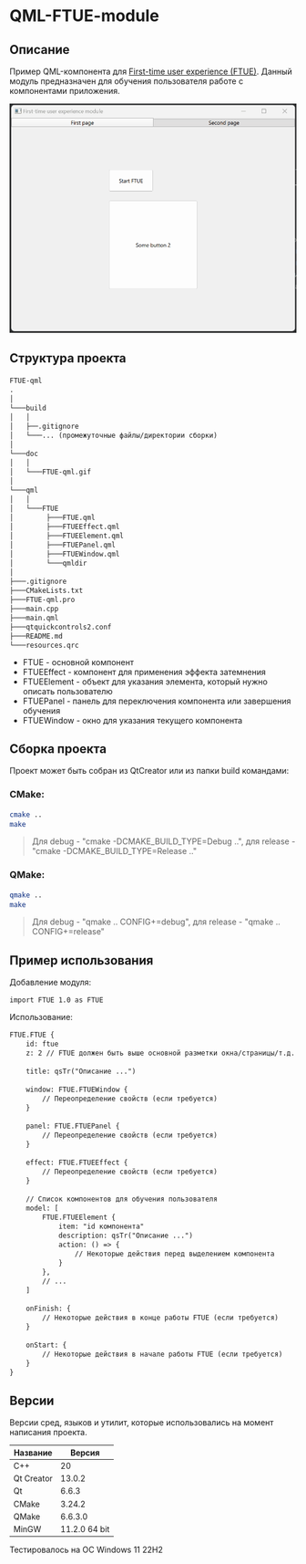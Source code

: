 # QML-FTUE-module

## Описание

Пример QML-компонента для [First-time user experience (FTUE)](https://en.wikipedia.org/wiki/First-time_user_experience "FTUE"). Данный модуль предназначен для обучения пользователя 
работе с компонентами приложения.

![alt text](doc/QML-FTUE-module.gif)

## Структура проекта

```
FTUE-qml
.
│
└───build
│   │
│   ├──.gitignore
│   └───... (промежуточные файлы/директории сборки)
│
└───doc
│   │
│   └───FTUE-qml.gif
│
└───qml
│   │
│   └───FTUE
│        ├───FTUE.qml
│        ├───FTUEEffect.qml
│        ├───FTUEElement.qml
│        ├───FTUEPanel.qml
│        ├───FTUEWindow.qml
│        └───qmldir
│
├───.gitignore
├───CMakeLists.txt
├───FTUE-qml.pro
├───main.cpp
├───main.qml
├───qtquickcontrols2.conf
├───README.md
└───resources.qrc
```

* FTUE - основной компонент
* FTUEEffect - компонент для применения эффекта затемнения
* FTUEElement - объект для указания элемента, который нужно описать пользователю
* FTUEPanel - панель для переключения компонента или завершения обучения
* FTUEWindow - окно для указания текущего компонента

## Сборка проекта

Проект может быть собран из QtCreator или из папки build командами:

### CMake:

```bash
cmake ..
make
```
> Для debug - "cmake -DCMAKE_BUILD_TYPE=Debug ..", для release - "cmake -DCMAKE_BUILD_TYPE=Release .."

### QMake:

```bash
qmake ..
make
```
> Для debug - "qmake .. CONFIG+=debug", для release - "qmake .. CONFIG+=release"

## Пример использования
Добавление модуля:

```
import FTUE 1.0 as FTUE
```

Использование:
```
FTUE.FTUE {
    id: ftue
    z: 2 // FTUE должен быть выше основной разметки окна/страницы/т.д.

    title: qsTr("Описание ...")

    window: FTUE.FTUEWindow {
        // Переопределение свойств (если требуется)
    }

    panel: FTUE.FTUEPanel {
        // Переопределение свойств (если требуется)
    }

    effect: FTUE.FTUEEffect {
        // Переопределение свойств (если требуется)
    }

    // Список компонентов для обучения пользователя
    model: [
        FTUE.FTUEElement {
            item: "id компонента"
            description: qsTr("Описание ...")
            action: () => {
                // Некоторые действия перед выделением компонента
            }
        },
        // ...
    ]

    onFinish: {
        // Некоторые действия в конце работы FTUE (если требуется)
    }

    onStart: {
        // Некоторые действия в начале работы FTUE (если требуется)
    }
}

```

## Версии

Версии сред, языков и утилит, которые использовались на момент написания проекта.

| Название   | Версия               |
| -----------|----------------------|
| C++        | 20                   |
| Qt Creator | 13.0.2               |
| Qt         | 6.6.3                |
| CMake      | 3.24.2               |
| QMake      | 6.6.3.0              |
| MinGW      | 11.2.0 64 bit        |

Тестировалось на ОС Windows 11 22H2


